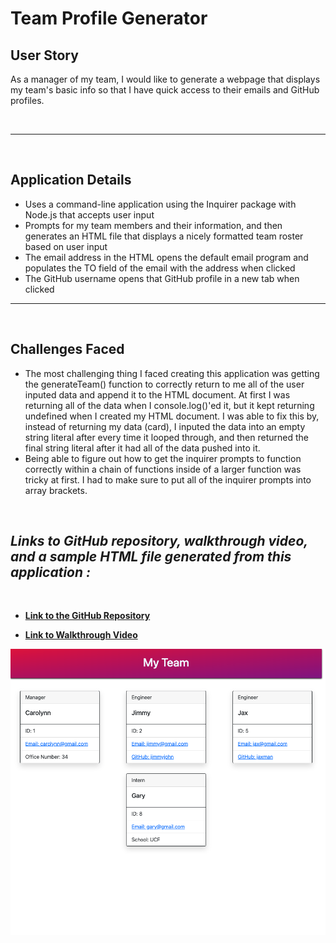 # Team Profile Generator

## User Story
As a manager of my team, I would like to generate a webpage that displays my team's basic info so that I have quick access to their emails and GitHub profiles.

<br>

___

<br>

## Application Details
- Uses a command-line application using the Inquirer package with Node.js that accepts user input
- Prompts for my team members and their information, and then generates an HTML file that displays a nicely formatted team roster based on user input
- The email address in the HTML opens the default email program and populates the TO field of the email with the address when clicked
- The GitHub username opens that GitHub profile in a new tab when clicked

___

<br>

## Challenges Faced
- The most challenging thing I faced creating this application was getting the generateTeam() function to correctly return to me all of the user inputed data and append it to the HTML document. At first I was returning all of the data when I console.log()'ed it, but it kept returning undefined when I created my HTML document. I was able to fix this by, instead of returning my data (card), I inputed the data into an empty string literal after every time it looped through, and then returned the final string literal after it had all of the data pushed into it.
- Being able to figure out how to get the inquirer prompts to function correctly within a chain of functions inside of a larger function was tricky at first. I had to make sure to put all of the inquirer prompts into array brackets.

<br>

## *Links to GitHub repository, walkthrough video, and a sample HTML file generated from this application :*

<br>

- **[Link to the GitHub Repository](https://github.com/Doctor-Worm/Team-Profile-Generator)**

- **[Link to Walkthrough Video](https://drive.google.com/file/d/1fgVd4JsJqn_Rvv1wQStFmLks4HoP9cqz/view)**

![Website Screenshot](/images/team-profile-generator-screenshot.png)
